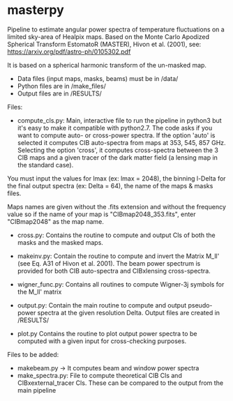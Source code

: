 # masterpy
Pipeline to estimate angular power spectra of temperature fluctuations 
on a limited sky-area of Healpix maps. Based on the Monte Carlo 
Apodized Spherical Transform EstomatoR (MASTER), 
Hivon et al. (2001), see: 
https://arxiv.org/pdf/astro-ph/0105302.pdf

It is based on a spherical harmonic transform of the un-masked map.

- Data files (input maps, masks, beams) must be in /data/
- Python files are in /make_files/
- Output files are in /RESULTS/

Files:

- compute_cls.py:
Main, interactive file to run the pipeline in python3 
but it's easy to make it compatible with python2.7.
The code asks if you want to compute auto- or cross-power spectra.
If the option 'auto' is selected it computes CIB auto-spectra from maps at 353, 545, 857 GHz.
Selecting the option 'cross', it computes cross-spectra between the 3 CIB maps and
a given tracer of the dark matter field (a lensing map in the standard case).

You must input the values for lmax (ex: lmax = 2048),
the binning l-Delta for the final output spectra
(ex: Delta = 64), the name of the maps & masks files. 

Maps names are given without the .fits extension and without the frequency value so
if the name of your map is "CIBmap2048_353.fits", enter "CIBmap2048" as the map name.

- cross.py:
Contains the routine to compute and output Cls of both the masks and the masked maps.

- makeinv.py:
Contain the routine to compute and invert the Matrix M_ll'
(see Eq. A31 of Hivon et al. 2001). The beam power spectrum
is provided for both CIB auto-spectra and CIBxlensing cross-spectra.

- wigner_func.py:
Contains all routines to compute Wigner-3j symbols for the M_ll' matrix

- output.py:
Contain the main routine to compute and output pseudo-power spectra at the
given resolution Delta. Output files are created in /RESULTS/

- plot.py
Contains the routine to plot output power spectra to be computed with a given
input for cross-checking purposes.

Files to be added:
- makebeam.py -> It computes beam and window power spectra
- make_spectra.py: File to compute theoretical CIB Cls and CIBxexternal_tracer Cls. 
These can be compared to the output from the main pipeline
